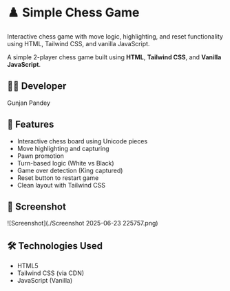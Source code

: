 # ♟️ Simple Chess Game
Interactive chess game with move logic, highlighting, and reset functionality using HTML, Tailwind CSS, and vanilla JavaScript.

A simple 2-player chess game built using **HTML**, **Tailwind CSS**, and **Vanilla JavaScript**.

## 👨‍💻 Developer
Gunjan Pandey

## 🔧 Features
- Interactive chess board using Unicode pieces
- Move highlighting and capturing
- Pawn promotion
- Turn-based logic (White vs Black)
- Game over detection (King captured)
- Reset button to restart game
- Clean layout with Tailwind CSS

## 📸 Screenshot

![Screenshot](./Screenshot 2025-06-23 225757.png)


## 🛠️ Technologies Used
- HTML5
- Tailwind CSS (via CDN)
- JavaScript (Vanilla)

